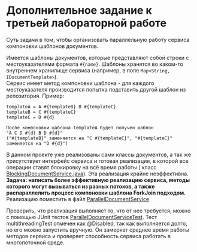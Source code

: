 Дополнительное задание к третьей лабораторной работе
=====
Суть задачи в том, чтобы организовать параллельную работу сервиса компоновки шаблонов документов.

Имеется шаблоны документов, которые представляют собой строки с местоуказателями формата `#{name}`.
Шаблоны хранятся во каком-то внутреннем хранилище сервиса (например, в поле
`Map<String, IDocumentTemplate>`).  
Сервис имеет метод компоновки шаблона - для каждого местоуказателя производится попытка подставить
другой шаблон из репозитория.
Пример:

```
templateA = A #{templateB} B #{templateC}
templateB = C #{templateC}
templateC = D #{d}

После компоновки шаблона templateA будет получен шаблон
"A C D #{d} B D #{d}"
("#{templateB}" заменяется на "C #{templateC}", "#{templateC}" заменяется на "D #{d}")
```

В данном проекте уже реализованы сами классы документов, а так же присутствует интерфейс сервиса и
готовая реализация, в которой все операции ставят блокировку на всё время работы (
класс [BlockingDocumentService.java](src/main/java/ru/mephi/dozen/oop/lab3/service/impl/BlockingDocumentService.java)).
Эта реализация крайне неэффективна.  
**Задача: написать более эффективную реализацию сервиса, методы которого могут вызываться из разных потоков, а также распараллелить процесс компоновки шаблона ForkJoin подходом.** Реализацию поместить в файл [ParallelDocumentService](src/main/java/ru/mephi/dozen/oop/lab3/service/impl/ParallelDocumentService.java)

Проверить, что реализация выполняет то, что от нее требуется, можно с помощью JUnit
тестов [ParallelDocumentServiceTest](src/test/java/ru/mephi/dozen/oop/lab3/service/ParallelDocumentServiceTest.java).
Тест multithreadingTest отмечен как @Disabled, так как выполняется
долго, но его можно запустить вручную. Он замеряет среднее время работы методов сервиса и проверяет
способность сервиса работать в
многопоточной среде.